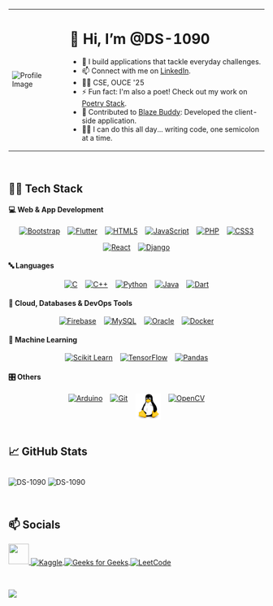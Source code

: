 <table border="0" cellpadding="0" cellspacing="0">
  <tr>
    <td style="padding-right: 20px; border=0; "><img src="https://github.com/user-attachments/assets/3793c4d6-16b2-4c4e-b8c4-18aff339c614" width="400" height="400" alt="Profile Image"></td>
    <td>
      <h1>👋 Hi, I’m @DS-1090</h1>
      <ul>
      <li>👀 I build applications that tackle everyday challenges.</li>
      <li>📫 Connect with me on <a href="https://www.linkedin.com/in/divya-s-74379b223" target="_blank">LinkedIn</a>.</li>
      <li>👩‍🎓 CSE, OUCE '25</li>
      <li>⚡ Fun fact: I'm also a poet! Check out my work on <a href="(https://divyayennam5544.wixsite.com/reflexions/my-blog)" target="_blank">Poetry Stack</a>.</li>
      <li>🤝 Contributed to <a href="https://github.com/Project-be25/mini_project" target="_blank">Blaze Buddy</a>: Developed the client-side application.</li>
      <li>🦸‍♀️ I can do this all day... writing code, one semicolon at a time.</li>
      </ul>
    </td>
  </tr>
</table>


<br/>

## 👩‍💻 Tech Stack

#### 💻 Web & App Development
<div style="display: flex; gap: 15px; flex-wrap: wrap; justify-content: center;">
  <a href="https://getbootstrap.com" target="_blank" title="Bootstrap">
    <img src="https://user-images.githubusercontent.com/25181517/183898054-b3d693d4-dafb-4808-a509-bab54cf5de34.png" alt="Bootstrap" width="50" height="50" />
  </a>
  <a href="https://flutter.dev" target="_blank" title="Flutter">
    <img src="https://www.vectorlogo.zone/logos/flutterio/flutterio-icon.svg" alt="Flutter" width="50" height="50" />
  </a>
  <a href="https://www.w3.org/html/" target="_blank" title="HTML5">
    <img src="https://user-images.githubusercontent.com/25181517/192158954-f88b5814-d510-4564-b285-dff7d6400dad.png" alt="HTML5" width="50" height="50" />
  </a>
  <a href="https://developer.mozilla.org/en-US/docs/Web/JavaScript" target="_blank" title="JavaScript">
    <img src="https://user-images.githubusercontent.com/25181517/117447155-6a868a00-af3d-11eb-9cfe-245df15c9f3f.png" alt="JavaScript" width="50" height="50" />
  </a>
  <a href="https://www.php.net" target="_blank" title="PHP">
    <img src="https://user-images.githubusercontent.com/25181517/183570228-6a040b9f-3ddf-47a2-a201-743121dac664.png" alt="PHP" width="50" height="50" />
  </a>
  <a href="https://www.w3schools.com/css/" target="_blank" title="CSS3">
    <img src="https://user-images.githubusercontent.com/25181517/183898674-75a4a1b1-f960-4ea9-abcb-637170a00a75.png" alt="CSS3" width="50" height="50" />
  </a>
  <a href="https://reactjs.org/" target="_blank" title="React">
    <img src="https://user-images.githubusercontent.com/25181517/183897015-94a058a6-b86e-4e42-a37f-bf92061753e5.png" alt="React" width="50" height="50" />
  </a>
  <a href="https://www.djangoproject.com/" target="_blank" title="Django">
    <img src="https://github.com/marwin1991/profile-technology-icons/assets/62091613/9bf5650b-e534-4eae-8a26-8379d076f3b4" alt="Django" width="50" height="50" />
  </a>
</div>



#### 🔤 Languages
<div style="display: flex; gap: 15px; flex-wrap: wrap; justify-content: center;">
  <a href="https://www.cprogramming.com/" target="_blank" title="C">
    <img src="https://user-images.githubusercontent.com/25181517/192106070-46255bcf-65e6-4c6b-a296-bf8d0d8fb2a7.png" alt="C" width="50" height="50" />
  </a>
  <a href="https://www.w3schools.com/cpp/" target="_blank" title="C++">
    <img src="https://user-images.githubusercontent.com/25181517/192106073-90fffafe-3562-4ff9-a37e-c77a2da0ff58.png" alt="C++" width="50" height="50" />
  </a>
  <a href="https://www.python.org" target="_blank" title="Python">
    <img src="https://user-images.githubusercontent.com/25181517/183423507-c056a6f9-1ba8-4312-a350-19bcbc5a8697.png" alt="Python" width="50" height="50" />
  </a>
  <a href="https://www.java.com" target="_blank" title="Java">
    <img src="https://user-images.githubusercontent.com/25181517/117201156-9a724800-adec-11eb-9a9d-3cd0f67da4bc.png" alt="Java" width="50" height="50" />
  </a>
  <a href="https://dart.dev/" target="_blank" title="Dart">
    <img src="https://user-images.githubusercontent.com/25181517/186150304-1568ffdf-4c62-4bdc-9cf1-8d8efcea7c5b.png" alt="Dart" width="50" height="50" />
  </a>
</div>



#### 📁 Cloud, Databases & DevOps Tools
<div style="display: flex; gap: 15px; flex-wrap: wrap; justify-content: center;">
  <a href="https://firebase.google.com/" target="_blank" title="Firebase">
    <img src="https://user-images.githubusercontent.com/25181517/189716855-2c69ca7a-5149-4647-936d-780610911353.png" alt="Firebase" width="50" height="50" />
  </a>
  <a href="https://www.mysql.com/" target="_blank" title="MySQL">
    <img src="https://user-images.githubusercontent.com/25181517/183896128-ec99105a-ec1a-4d85-b08b-1aa1620b2046.png" alt="MySQL" width="50" height="50" />
  </a>
  <a href="https://www.oracle.com/" target="_blank" title="Oracle">
    <img src="https://user-images.githubusercontent.com/25181517/117208736-bdedc080-adf5-11eb-912f-61c7d43705f6.png" alt="Oracle" width="50" height="50" />
  </a>
  <a href="https://hub.docker.com/" target="_blank" title="Docker">
    <img src="https://user-images.githubusercontent.com/25181517/117207330-263ba280-adf4-11eb-9b97-0ac5b40bc3be.png" alt="Docker" width="50" height="50" />
  </a>
</div>



#### 🤖 Machine Learning
<div style="display: flex; gap: 15px; flex-wrap: wrap; justify-content: center;">
  <a href="https://scikit-learn.org/" target="_blank" title="Scikit Learn">
    <img src="https://upload.wikimedia.org/wikipedia/commons/0/05/Scikit_learn_logo_small.svg" alt="Scikit Learn" width="50" height="50" />
  </a>
  <a href="https://www.tensorflow.org" target="_blank" title="TensorFlow">
    <img src="https://user-images.githubusercontent.com/25181517/223639822-2a01e63a-a7f9-4a39-8930-61431541bc06.png" alt="TensorFlow" width="50" height="50" />
  </a>
  <a href="https://pandas.pydata.org/" target="_blank" title="Pandas">
    <img src="https://github.com/marwin1991/profile-technology-icons/assets/76012086/24b02d77-2f28-43c7-b5d6-e15e3395851b" alt="Pandas" width="50" height="50" />
  </a>
</div>



#### 🎛️ Others
<div style="display: flex; gap: 15px; flex-wrap: wrap; justify-content: center;">
  <a href="https://www.arduino.cc/" target="_blank" title="Arduino">
    <img src="https://cdn.worldvectorlogo.com/logos/arduino-1.svg" alt="Arduino" width="50" height="50" />
  </a>
  <a href="https://git-scm.com/" target="_blank" title="Git">
    <img src="https://www.vectorlogo.zone/logos/git-scm/git-scm-icon.svg" alt="Git" width="50" height="50" />
  </a>
  <a href="https://www.linux.org/" target="_blank" title="Linux">
    <img src="https://raw.githubusercontent.com/devicons/devicon/master/icons/linux/linux-original.svg" alt="Linux" width="50" height="50" />
  </a>
  <a href="https://opencv.org/" target="_blank" title="OpenCV">
    <img src="https://www.vectorlogo.zone/logos/opencv/opencv-icon.svg" alt="OpenCV" width="50" height="50" />
  </a></div>
<br/>

## 📈 GitHub Stats
<div style="display: flex; justify-content: space-between;">
  <p>
    <img src="https://github-readme-stats.vercel.app/api?username=DS-1090&show_icons=true&locale=en" alt="DS-1090" />
          <img src="https://github-readme-stats.vercel.app/api/top-langs?username=DS-1090&show_icons=true&locale=en&layout=compact" alt="DS-1090" />
  </p>
</div>
<br/>

## 📫 Socials
<p align="left">
  <a href="https://hub.docker.com/repositories/ds1090" target="_blank">
    <img src="https://www.docker.com/wp-content/uploads/2023/05/symbol_blue-docker-logo.png" width="40" height="40"/>
  </a>
  <a href="https://www.kaggle.com/div456" target="_blank">
    <img align="center" src="https://raw.githubusercontent.com/rahuldkjain/github-profile-readme-generator/master/src/images/icons/Social/kaggle.svg" alt="Kaggle" height="30" width="40" />
  </a>
  <a href="https://www.geeksforgeeks.org/user/divs123/" target="_blank">
    <img align="center" src="https://raw.githubusercontent.com/rahuldkjain/github-profile-readme-generator/master/src/images/icons/Social/geeks-for-geeks.svg" alt="Geeks for Geeks" height="30" width="40" />
  </a>
<a href="https://leetcode.com/u/user8973Le/" target="_blank">
  <img align="center" src="https://github.com/user-attachments/assets/e4e26195-9139-4c7f-bba5-fb7d1f40f9ed" alt="LeetCode" height="30" width="40" />
</a>

  
</p>

<br/>

[![](https://visitcount.itsvg.in/api?id=ds-1090&label=Profile%20Views&color=1&icon=5&pretty=false)](https://visitcount.itsvg.in)


